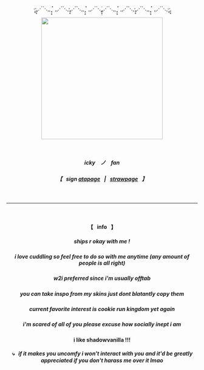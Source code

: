 <p align=center> ‧̩̥·̥̣̥¸.·´`·.¸¸ ˟̣̥̣̥ ¸¸.·´`·.¸·̥̣̥¸.·´`·.¸¸ ˟̣̥̣̥ ¸¸.·´`·.¸̟̣̟̣̇¸.·´`·.¸¸ ˟̣̥̣̥ ¸¸.·´`·.¸·̥̣̥¸.·´`·.¸¸ ˟̣̥̣̥ ¸¸.·´`·.¸‧̩̥·̥̣̥ </p>  
<p align="center">
  <img src="https://i.postimg.cc/T2kR6Frp/Cookie0605s01-hang.gif" width="320">
</p>

 ⠀
##### <p align=center> icky ⠀ノ ⠀fan </p>  
##### <p align=center> 【⠀sign [atapage](https://fanbrushy.atabook.org/)⠀|⠀[strawpage](https://fanbrushy.straw.page/)⠀】 </p> 

⠀
⠀
***
⠀
⠀

 #### <p align=center> 【⠀info⠀】 </p>  
##### <p align="center"> ships r okay with me ! </p>
##### <p align="center"> i love cuddling so feel free to do so with me anytime (any amount of people is all right) </p>
##### <p align="center"> w2i preferred since i'm usually offtab </p>
##### <p align="center"> you can take inspo from my skins just dont blatantly copy them </p>
##### <p align="center"> current favorite interest is cookie run kingdom yet again </p>
##### <p align="center"> i'm scared of all of you please excuse how socially inept i am </p>

#### <p align=center> i like shadowvanilla !!! </p> 
##### <p align="center"> ⤷⠀if it makes you uncomfy i won't interact with you and it'd be greatly appreciated if you don't harass me over it lmao </p> 
⠀
⠀
